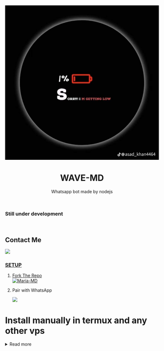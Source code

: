 <a href="https://ibb.co/pQNpmwN"><img src="Gallery/thumb.jpg" alt="Wave-MD" border="0"></a>
<h1 align="center">WAVE-MD<br></h1>

<p align="center"> 
  Whatsapp bot made by nodejs
</p>


</br>

### Still under development
</br>

## Contact Me

<p align="left">
  <a href="https://www.instagram.com/bealth.guy?igsh=YzljYTk1ODg3Zg=="><img src="https://img.shields.io/badge/Instagram-E4405F?style=for-the-badge&logo=instagram&logoColor=white"/>

### SETUP 

1. Fork The Repo
    <br>
    <a href="https://github.com/Kyle6012/Wave-MD-2.0/fork"><img title="Maria-MD" src="https://img.shields.io/badge/FORK WAVE-MD-h?color=black&style=for-the-badge&logo=stackshare"></a>

2. Pair with WhatsApp 
   <p align="left">
       <a href="">
         <img src="https://play-lh.googleusercontent.com/901aMQFFnVoX2T-YuJmTIwpPve_SUgMv_QSyzMSPtAqt_l0CyXN1DxfD6xXU0r2f9iM=w240-h480-rw" width="90" />
       </a>
   </p>

# Install manually in termux and any other vps

<details>
<summary>Read more</summary>
  
## Requirements

* [Node.js](https://nodejs.org/en/)
* [Git](https://git-scm.com/downloads)
* [FFmpeg](https://github.com/BtbN/FFmpeg-Builds/releases/download/autobuild-2020-12-08-13-03/ffmpeg-n4.3.1-26-gca55240b8c-win64-gpl-4.3.zip)
* [Libwebp](https://developers.google.com/speed/webp/download)
* Any text editor

<br>

- Termux
```js
apt update -y && apt upgrade -y && pkg update -y && pkg upgrade -y && pkg install libwebp -y && pkg install git -y && pkg install nodejs -y && pkg install ffmpeg -y && pkg install yarn && pkg install imagemagick -y 
git clone https://github.com/Kyle6012/Wave-MD-2.0 && cd Wave-MD-2.0
rm -rf session
npm install && npm start

```

- Command For 24/7
```js
npm i -g forever && forever index.js && forever save && forever logs
```
<br>

</details>

